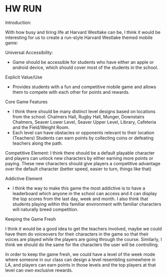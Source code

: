 # HW RUN

Introduction: 

With how busy and tiring life at Harvard Westlake can be, I think it would be interesting for us to create a run-style Harvard Westlake themed mobile game:


Universal Accessibility:

- Game should be accessible for students who have either an apple or android device, which should cover most of the students in the school.

Explicit Value/Use
- Provides students with a fun and competitive mobile game and allows them to compete with each other for points and rewards.

Core Game Features
- I think there should be many distinct level designs based on locations from the school: Chalmers Hall, Rugby Hall, Munger, Downstairs Chalmers, Seaver Lower Level, Seaver Upper Level, Library, Cafeteria and the Field/Weight Room.
- Each level can have obstacles or opponents relevant to their location (Teachers)
Students can earn points by collecting coins or defeating teachers along the path. 

Competitive Element: 
I think there should be a default playable character and players can unlock new characters by either earning more points or paying. These new characters should give players a competitive advantage over the default character (better speed, easier to turn, things like that)

Addictive Element
- I think the way to make this game the most addictive is to have a leaderboard which anyone in the school can access and it can display the top scores from the last day, week and month. I also think that students playing within this familiar environment with familiar characters will naturally breed competition.


Keeping the Game Fresh

I think it would be a good idea to get the teachers involved, maybe we could have them do voiceovers for their characters in the game so that their voices are played while the players are going through the course.
Similarly, I think we should do the same for the characters the user will be controlling.

In order to keep the game fresh, we could have a level of the week mode where someone in our class can design a level resembling somewhere in LA, and players can earn points in those levels and the top players at that level can own exclusive rewards.